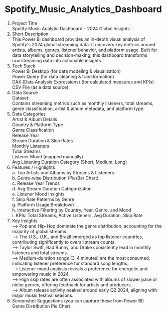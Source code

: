# Spotify_Music_Analytics_Dashboard<br>
1. Project Title<br>
Spotify Music Analytic Dashboard – 2024 Global Insights<br>
2. Short Description<br>
This Power BI dashboard provides an in-depth visual analysis of Spotify's 2024 global streaming data. It uncovers key metrics around<br> artists, albums, genres, listener behavior, and platform usage. Built for data storytelling and decision-making, this dashboard transforms<br> raw streaming data into actionable insights.<br>
3. Tech Stack<br>
Power BI Desktop (for data modeling & visualization)<br>
Power Query (for data cleaning & transformation)<br>
DAX (Data Analysis Expressions) (for calculated measures and KPIs)<br>
CSV File (as a data source)<br>
4. Data Source<br>
Dataset:<br>
Contains streaming metrics such as monthly listeners, total streams, genre classification, artist & album metadata, and platform type.<br>
5. Data Categories<br>
Artist & Album Details<br>
Country & Platform Type<br>
Genre Classification<br>
Release Year<br>
Stream Duration & Skip Rates<br>
Monthly Listeners<br>
Total Streams<br>
Listener Mood (mapped manually)<br>
Avg Listening Duration Category (Short, Medium, Long)<br>
6. Features / Highlights<br>
a. Top Artists and Albums by Streams & Listeners<br>
b. Genre-wise Distribution (Pie/Bar Chart)<br>
c. Release Year Trends<br>
d. Avg Stream Duration Categorization<br>
e. Listener Mood Insights<br>
f. Skip Rate Patterns by Genre<br>
g. Platform Usage Breakdown<br>
h. Interactive Filtering by Country, Year, Genre, and Mood<br>
i. KPIs: Total Streams, Active Listeners, Avg Duration, Skip Rate<br>
7. Key Insights<br>
--> Pop and Hip-Hop dominate the genre distribution, accounting for the majority of global streams.<br>
--> The U.S., U.K., and Brazil emerged as top listener countries, contributing significantly to overall stream counts.<br>
--> Taylor Swift, Bad Bunny, and Drake consistently lead in monthly listeners and total streams.<br>
--> Medium-duration songs (3–4 minutes) are the most consumed, indicating listener preference for standard song lengths.<br>
--> Listener mood analysis reveals a preference for energetic and empowering music in 2024.<br>
--> High skip rates are often associated with albums of slower pace or niche genres, offering feedback for artists and producers.<br>
--> Album release activity peaked around early Q2 2024, aligning with major music festival seasons.<br>
8. Screenshot Suggestions (you can capture these from Power BI)<br>
Genre Distribution Pie Chart<br>
